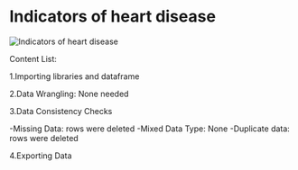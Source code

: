 # **Indicators of heart disease**
![Indicators of heart disease](https://www.google.com/imgres?q=indicators%20of%20heart%20disease&imgurl=https%3A%2F%2Fstorage.googleapis.com%2Fkaggle-datasets-images%2F1936563%2F3189208%2F5abb971a28726c55b73b835df915118d%2Fdataset-cover.jpg%3Ft%3D2022-02-15-19-43-13&imgrefurl=https%3A%2F%2Fwww.kaggle.com%2Fdatasets%2Fkamilpytlak%2Fpersonal-key-indicators-of-heart-disease&docid=xz4AWwSJhW1HgM&tbnid=7n7DN6b-D6CFFM&vet=12ahUKEwiZodXvoMeFAxWeAzQIHV2rBVMQM3oECCQQAA..i&w=793&h=400&hcb=2&ved=2ahUKEwiZodXvoMeFAxWeAzQIHV2rBVMQM3oECCQQAA)

Content List:

1.Importing libraries and dataframe

2.Data Wrangling: None needed

3.Data Consistency Checks

 -Missing Data: rows were deleted
 -Mixed Data Type: None
 -Duplicate data: rows were deleted
 
4.Exporting Data
